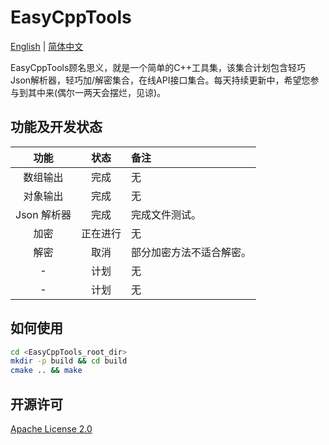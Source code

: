 # EasyCppTools

[English](README.md) | [简体中文](README_CN.md)

EasyCppTools顾名思义，就是一个简单的C++工具集，该集合计划包含轻巧Json解析器，轻巧加/解密集合，在线API接口集合。每天持续更新中，希望您参与到其中来(偶尔一两天会摆烂，见谅)。

## 功能及开发状态

| 功能 | 状态 | 备注 |
| :---: | :---: | :--- |
| 数组输出 | 完成 | 无 |
| 对象输出 | 完成 | 无 |
| Json 解析器 | 完成 | 完成文件测试。 |
| 加密 | 正在进行 | 无 |
| 解密 | 取消 | 部分加密方法不适合解密。 |
| - | 计划 | 无 |
| - | 计划 | 无 |

## 如何使用

``` sh
cd <EasyCppTools_root_dir>
mkdir -p build && cd build
cmake .. && make
```

## 开源许可

[Apache License 2.0](LICENSE)